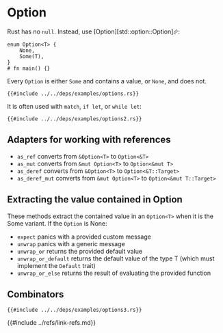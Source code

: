 # Option

Rust has no `null`. Instead, use [Option][std::option::Option]⮳:

```rust,editable
enum Option<T> {
    None,
    Some(T),
}
# fn main() {}
```

Every `Option` is either `Some` and contains a value, or `None`, and does not.

```rust,editable
{{#include ../../deps/examples/options.rs}}
```

It is often used with `match`, `if let`, or `while let`:

```rust,editable
{{#include ../../deps/examples/options2.rs}}
```

## Adapters for working with references

- `as_ref` converts from `&Option<T>` to `Option<&T>`
- `as_mut` converts from `&mut Option<T>` to `Option<&mut T>`
- `as_deref` converts from `&Option<T>` to `Option<&T::Target>`
- `as_deref_mut` converts from `&mut Option<T>` to `Option<&mut T::Target>`

## Extracting the value contained in Option

These methods extract the contained value in an `Option<T>` when it is the Some variant.
If the `Option` is None:

- `expect` panics with a provided custom message
- `unwrap` panics with a generic message
- `unwrap_or` returns the provided default value
- `unwrap_or_default` returns the default value of the type T (which must implement the `Default` trait)
- `unwrap_or_else` returns the result of evaluating the provided function

## Combinators

```rust,editable,no_run
{{#include ../../deps/examples/options3.rs}}
```

{{#include ../refs/link-refs.md}}
